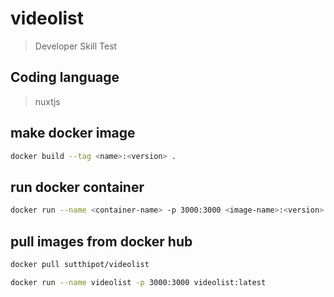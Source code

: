 # videolist

> Developer Skill Test

## Coding language

> nuxtjs

## make docker image

```bash
docker build --tag <name>:<version> .
```

## run docker container

```bash
docker run --name <container-name> -p 3000:3000 <image-name>:<version>
```

## pull images from docker hub

```bash
docker pull sutthipot/videolist

docker run --name videolist -p 3000:3000 videolist:latest
```
